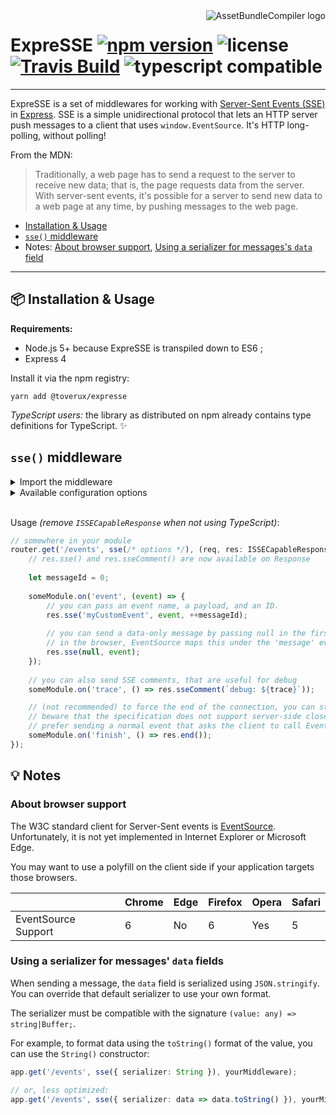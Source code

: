 <img src="https://raw.githubusercontent.com/toverux/expresse/master/expresse.png" alt="AssetBundleCompiler logo" align="right">

# ExpreSSE [![npm version](https://img.shields.io/npm/v/@toverux/expresse.svg?style=flat-square)](https://www.npmjs.com/package/@toverux/expresse) ![license](https://img.shields.io/github/license/mitmadness/UnityInvoker.svg?style=flat-square) [![Travis Build](https://img.shields.io/travis/toverux/expresse.svg?style=flat-square)](https://travis-ci.org/toverux/expresse) ![typescript compatible](https://img.shields.io/badge/typescript-compatible-green.svg?style=flat-square)

----------------

ExpreSSE is a set of middlewares for working with [Server-Sent Events (SSE)](https://developer.mozilla.org/en-US/docs/Web/API/Server-sent_events) in [Express](http://expressjs.com/fr/). SSE is a simple unidirectional protocol that lets an HTTP server push messages to a client that uses `window.EventSource`. It's HTTP long-polling, without polling!

From the MDN:

> Traditionally, a web page has to send a request to the server to receive new data; that is, the page requests data from the server. With server-sent events, it's possible for a server to send new data to a web page at any time, by pushing messages to the web page. 

 - [Installation & Usage](#package-installation--usage)
 - [`sse()` middleware](#sse-middleware)
 - Notes:
   [About browser support](#about-browser-support), [Using a serializer for messages's `data` field](#using-a-serializer-for-messages-data-fields)

----------------

## :package: Installation & Usage

**Requirements:**

 - Node.js 5+ because ExpreSSE is transpiled down to ES6 ;
 - Express 4

Install it via the npm registry:

```
yarn add @toverux/expresse
```

*TypeScript users:* the library as distributed on npm already contains type definitions for TypeScript. :sparkles:

## `sse()` middleware

<details>
<summary>Import the middleware</summary>

 - Using ES2015 imports:
 
   `ISSECapableResponse` is a TypeScript interface. Don't try to import it when using JavaScript.

   ```typescript
   import { sse, ISSECapableResponse } from '@toverux/expresse';
   
   // named export { sse } is also exported as { default }:
   import sse from '@toverux/expresse';
   ```

 - Using CommonJS:

   ```javascript
   const { sse } = require('@toverux/expresse');
   ```
</details>

<details>
<summary>Available configuration options</summary>

```typescript
interface ISSEMiddlewareOptions {
    /**
     * Serializer function applied on all messages' data field (except when you direclty pass a Buffer).
     * SSE comments are not serialized using this function.
     * Defaults to JSON.stringify().
     */
    serializer?: (value: any) => string|Buffer;

    /**
     * Determines the interval, in milliseconds, between keep-alive packets (neutral SSE comments).
     */
    keepAliveInterval?: number;
}
```

:arrow_right: [Read more about `serializer`](#using-a-serializer-for-messages-data-fields)
</details>
<br>

Usage *(remove `ISSECapableResponse` when not using TypeScript)*:

```typescript
// somewhere in your module
router.get('/events', sse(/* options */), (req, res: ISSECapableResponse) => {
    // res.sse() and res.sseComment() are now available on Response
    
    let messageId = 0;
    
    someModule.on('event', (event) => {
        // you can pass an event name, a payload, and an ID.
        res.sse('myCustomEvent', event, ++messageId);
        
        // you can send a data-only message by passing null in the first argument.
        // in the browser, EventSource maps this under the 'message' event (or use with onmessage).
        res.sse(null, event);
    });
    
    // you can also send SSE comments, that are useful for debug
    someModule.on('trace', () => res.sseComment(`debug: ${trace}`));

    // (not recommended) to force the end of the connection, you can still use res.end()
    // beware that the specification does not support server-side close, so this will result in an error in EventSource.
    // prefer sending a normal event that asks the client to call EventSource#close() itself to gracefully terminate.
    someModule.on('finish', () => res.end());
});
```

## :bulb: Notes

### About browser support

The W3C standard client for Server-Sent events is [EventSource](https://developer.mozilla.org/fr/docs/Web/API/EventSource). Unfortunately, it is not yet implemented in Internet Explorer or Microsoft Edge.

You may want to use a polyfill on the client side if your application targets those browsers.

|                     | Chrome | Edge | Firefox | Opera | Safari |
|---------------------|--------|------|---------|-------|--------|
| EventSource Support | 6      | No   | 6       | Yes   | 5      |

### Using a serializer for messages' `data` fields

When sending a message, the `data` field is serialized using `JSON.stringify`. You can override that default serializer to use your own format.

The serializer must be compatible with the signature `(value: any) => string|Buffer;`.

For example, to format data using the `toString()` format of the value, you can use the `String()` constructor:

```typescript
app.get('/events', sse({ serializer: String }), yourMiddleware);

// or, less optimized:
app.get('/events', sse({ serializer: data => data.toString() }), yourMiddleware);
```
